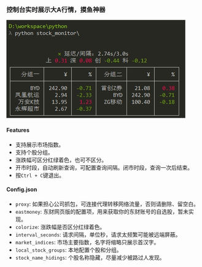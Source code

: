 ### 控制台实时展示大A行情，摸鱼神器
![screenshot](./screenshot.png)

#### Features
- 支持展示市场指数。
- 支持个股分组。
- 涨跌幅可区分红绿着色，也可不区分。
- 开市时段，自动刷新查询，可配置查询间隔。闭市时段，查询一次后结束。
- 按`Ctrl + C`键退出。

#### Config.json
- `proxy`: 如果担心公司抓包，可连接代理转移网络流量，否则请删除、留空白。
- `eastmoney`: 东财网页版的配置项，用来获取你的东财账号的自选股，暂未实现。
- `colorize`: 涨跌幅是否区分红绿着色。
- `interval_seconds`: 请求间隔，单位秒，请求太频繁可能被远端屏蔽。
- `market_indices`: 市场主要指数，名字将缩略只展示首汉字。
- `local_stock_groups`: 本地配置个股和分组。
- `stock_name_hidings`: 个股名称隐藏，尽量减少被路过人发现。